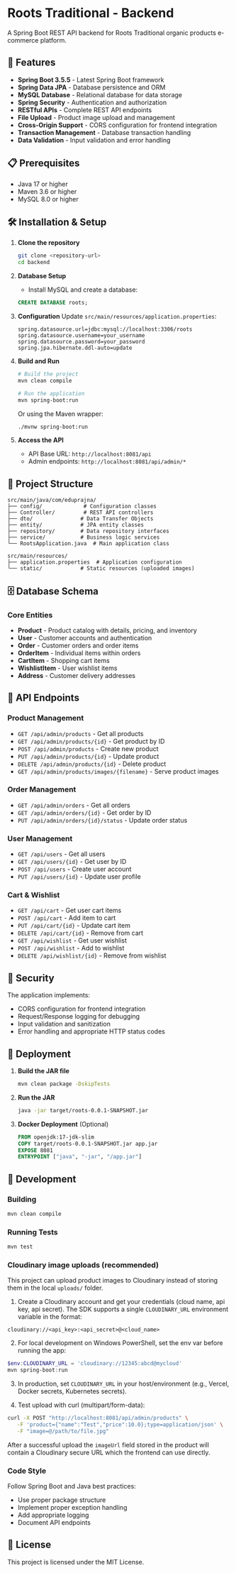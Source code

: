 # Roots Traditional - Backend

A Spring Boot REST API backend for Roots Traditional organic products e-commerce platform.

## 🚀 Features

- **Spring Boot 3.5.5** - Latest Spring Boot framework
- **Spring Data JPA** - Database persistence and ORM
- **MySQL Database** - Relational database for data storage
- **Spring Security** - Authentication and authorization
- **RESTful APIs** - Complete REST API endpoints
- **File Upload** - Product image upload and management
- **Cross-Origin Support** - CORS configuration for frontend integration
- **Transaction Management** - Database transaction handling
- **Data Validation** - Input validation and error handling

## 📋 Prerequisites

- Java 17 or higher
- Maven 3.6 or higher
- MySQL 8.0 or higher

## 🛠️ Installation & Setup

1. **Clone the repository**
   ```bash
   git clone <repository-url>
   cd backend
   ```

2. **Database Setup**
   - Install MySQL and create a database:
   ```sql
   CREATE DATABASE roots;
   ```

3. **Configuration**
   Update `src/main/resources/application.properties`:
   ```properties
   spring.datasource.url=jdbc:mysql://localhost:3306/roots
   spring.datasource.username=your_username
   spring.datasource.password=your_password
   spring.jpa.hibernate.ddl-auto=update
   ```

4. **Build and Run**
   ```bash
   # Build the project
   mvn clean compile

   # Run the application
   mvn spring-boot:run
   ```

   Or using the Maven wrapper:
   ```bash
   ./mvnw spring-boot:run
   ```

5. **Access the API**
   - API Base URL: `http://localhost:8081/api`
   - Admin endpoints: `http://localhost:8081/api/admin/*`

## 📁 Project Structure

```
src/main/java/com/eduprajna/
├── config/             # Configuration classes
├── Controller/         # REST API controllers
├── dto/               # Data Transfer Objects
├── entity/            # JPA entity classes
├── repository/        # Data repository interfaces
├── service/           # Business logic services
└── RootsApplication.java  # Main application class

src/main/resources/
├── application.properties  # Application configuration
└── static/            # Static resources (uploaded images)
```

## 🗄️ Database Schema

### Core Entities
- **Product** - Product catalog with details, pricing, and inventory
- **User** - Customer accounts and authentication
- **Order** - Customer orders and order items
- **OrderItem** - Individual items within orders
- **CartItem** - Shopping cart items
- **WishlistItem** - User wishlist items
- **Address** - Customer delivery addresses

## 🔌 API Endpoints

### Product Management
- `GET /api/admin/products` - Get all products
- `GET /api/admin/products/{id}` - Get product by ID
- `POST /api/admin/products` - Create new product
- `PUT /api/admin/products/{id}` - Update product
- `DELETE /api/admin/products/{id}` - Delete product
- `GET /api/admin/products/images/{filename}` - Serve product images

### Order Management
- `GET /api/admin/orders` - Get all orders
- `GET /api/admin/orders/{id}` - Get order by ID
- `PUT /api/admin/orders/{id}/status` - Update order status

### User Management
- `GET /api/users` - Get all users
- `GET /api/users/{id}` - Get user by ID
- `POST /api/users` - Create user account
- `PUT /api/users/{id}` - Update user profile

### Cart & Wishlist
- `GET /api/cart` - Get user cart items
- `POST /api/cart` - Add item to cart
- `PUT /api/cart/{id}` - Update cart item
- `DELETE /api/cart/{id}` - Remove from cart
- `GET /api/wishlist` - Get user wishlist
- `POST /api/wishlist` - Add to wishlist
- `DELETE /api/wishlist/{id}` - Remove from wishlist

## 🔐 Security

The application implements:
- CORS configuration for frontend integration
- Request/Response logging for debugging
- Input validation and sanitization
- Error handling and appropriate HTTP status codes

## 🚀 Deployment

1. **Build the JAR file**
   ```bash
   mvn clean package -DskipTests
   ```

2. **Run the JAR**
   ```bash
   java -jar target/roots-0.0.1-SNAPSHOT.jar
   ```

3. **Docker Deployment** (Optional)
   ```dockerfile
   FROM openjdk:17-jdk-slim
   COPY target/roots-0.0.1-SNAPSHOT.jar app.jar
   EXPOSE 8081
   ENTRYPOINT ["java", "-jar", "/app.jar"]
   ```

## 🔧 Development

### Building
```bash
mvn clean compile
```

### Running Tests
```bash
mvn test
```

### Cloudinary image uploads (recommended)

This project can upload product images to Cloudinary instead of storing them in the local `uploads/` folder.

1. Create a Cloudinary account and get your credentials (cloud name, api key, api secret). The SDK supports a single `CLOUDINARY_URL` environment variable in the format:

```
cloudinary://<api_key>:<api_secret>@<cloud_name>
```

2. For local development on Windows PowerShell, set the env var before running the app:

```powershell
$env:CLOUDINARY_URL = 'cloudinary://12345:abcd@mycloud'
mvn spring-boot:run
```

3. In production, set `CLOUDINARY_URL` in your host/environment (e.g., Vercel, Docker secrets, Kubernetes secrets).

4. Test upload with curl (multipart/form-data):

```bash
curl -X POST "http://localhost:8081/api/admin/products" \
   -F 'product={"name":"Test","price":10.0};type=application/json' \
   -F "image=@/path/to/file.jpg"
```

After a successful upload the `imageUrl` field stored in the product will contain a Cloudinary secure URL which the frontend can use directly.

### Code Style
Follow Spring Boot and Java best practices:
- Use proper package structure
- Implement proper exception handling
- Add appropriate logging
- Document API endpoints

## 📄 License

This project is licensed under the MIT License.